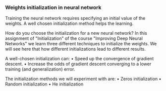 ### Weights initialization in neural network

Training the neural network requires specifying an initial value of the weights. A well chosen initialization method helps the learning.

How do you choose the initialization for a new neural network? In this assignment of "Initialization" of the course "Improving Deep Neural Networks" we learn three different techniques to initialize the weights. We will see here that how different initializations lead to different results.

A well-chosen initialization can:
  •	Speed up the convergence of gradient descent.
  •	Increase the odds of gradient descent converging to a lower training (and generalization) error.

The initialization methods we will experiment with are:
  •	Zeros initialization
  •	Random initialization
  •	He initialization
